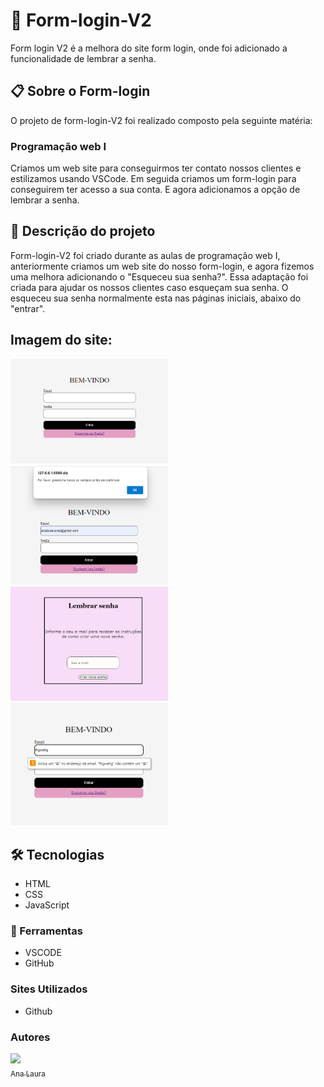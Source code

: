 # 🚀 Form-login-V2
Form login V2 é a melhora do site form login, onde foi adicionado a funcionalidade de lembrar a senha.
## 📋 Sobre o Form-login
O projeto de form-login-V2 foi realizado composto pela seguinte matéria:
### Programação web I
Criamos um web site para conseguirmos ter contato nossos clientes e estilizamos usando VSCode. Em seguida criamos um form-login para conseguirem ter acesso a sua conta. E agora adicionamos a opção de lembrar a senha.
## 📄 Descrição do projeto
Form-login-V2 foi criado durante as aulas de programação web I, anteriormente criamos um web site do nosso form-login, e agora fizemos uma melhora adicionando o "Esqueceu sua senha?". Essa adaptação foi criada para ajudar os nossos clientes caso esqueçam sua senha. O esqueceu sua senha normalmente esta nas páginas iniciais, abaixo do "entrar".
## Imagem do site:
<img src="img1.png" width="50%"> <img src="img3.png" width="50%">
<img src="img2.png" width="50%"> <img src="img4.png" width="50%">


## 🛠️ Tecnologias  
* HTML
* CSS
* JavaScript
### 🔧 Ferramentas
* VSCODE
* GitHub
### Sites Utilizados
* Github
### Autores 
 [<img loading="lazy" src="https://user-images.githubusercontent.com/140809968/272249265-389c8791-1744-4a19-a9a0-fde05e6dd499.jpg" width=95><br><sub>Ana Laura</sub>](https://github.com/anacenali) 

 